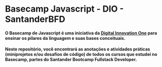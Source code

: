 # Basecamp Javascript - DIO - SantanderBFD

#### O Basecamp de Javascript é uma iniciativa da [Digital Innovation One](dio.me) para ensinar os pilares da linguagem e suas bases conceituais.

#### Neste repositório, você encontrará as anotações e atividades práticas (miniprojetos e/ou desafios de código) de todos os cursos que estudei no Basecamp, partes do Santander Bootcamp Fullstack Developer.